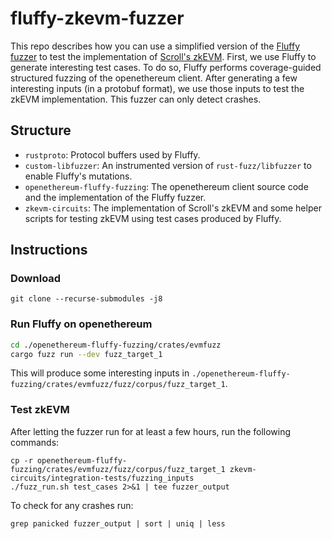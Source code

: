 fluffy-zkevm-fuzzer
===================

This repo describes how you can use a simplified version of the 
[Fluffy fuzzer](https://github.com/snuspl/fluffy) to test the implementation of 
[Scroll's zkEVM](https://github.com/scroll-tech/zkevm-circuits).
First, we use Fluffy to generate interesting test cases. 
To do so, Fluffy performs coverage-guided structured fuzzing of the openethereum client.
After generating a few interesting inputs (in a protobuf format), 
we use those inputs to test the zkEVM implementation.
This fuzzer can only detect crashes.

## Structure

* `rustproto`: Protocol buffers used by Fluffy.
* `custom-libfuzzer`: An instrumented version of `rust-fuzz/libfuzzer` to enable Fluffy's mutations.
* `openethereum-fluffy-fuzzing`: The openethereum client source code and the implementation of the Fluffy fuzzer.
* `zkevm-circuits`: The implementation of Scroll's zkEVM and some helper scripts for testing zkEVM using test cases produced by Fluffy.

## Instructions

### Download

```
git clone --recurse-submodules -j8 
```

### Run Fluffy on openethereum

```bash
cd ./openethereum-fluffy-fuzzing/crates/evmfuzz
cargo fuzz run --dev fuzz_target_1
```

This will produce some interesting inputs in
`./openethereum-fluffy-fuzzing/crates/evmfuzz/fuzz/corpus/fuzz_target_1`.

### Test zkEVM

After letting the fuzzer run for at least a few hours, run the following commands:

```
cp -r openethereum-fluffy-fuzzing/crates/evmfuzz/fuzz/corpus/fuzz_target_1 zkevm-circuits/integration-tests/fuzzing_inputs
./fuzz_run.sh test_cases 2>&1 | tee fuzzer_output
```

To check for any crashes run:

```
grep panicked fuzzer_output | sort | uniq | less
```
